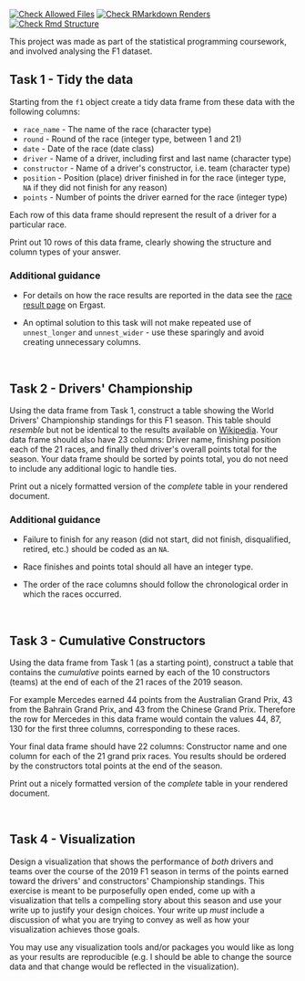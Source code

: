 [![Check Allowed Files](https://github.com/statprog-s1-2020/proj1_ishaanjolly/workflows/Check%20Allowed%20Files/badge.svg)](https://github.com/statprog-s1-2020/proj1_ishaanjolly/actions?query=workflow:%22Check%20Allowed%20Files%22) [![Check RMarkdown Renders](https://github.com/statprog-s1-2020/proj1_ishaanjolly/workflows/Check%20RMarkdown%20Renders/badge.svg)](https://github.com/statprog-s1-2020/proj1_ishaanjolly/actions?query=workflow:%22Check%20RMarkdown%20Renders%22) [![Check Rmd Structure](https://github.com/statprog-s1-2020/proj1_ishaanjolly/workflows/Check%20Rmd%20Structure/badge.svg)](https://github.com/statprog-s1-2020/proj1_ishaanjolly/actions?query=workflow:%22Check%20Rmd%20Structure%22)


This project was made as part of the statistical programming coursework, and involved analysing the F1 dataset. 

## Task 1 - Tidy the data

Starting from the `f1` object create a tidy data frame from these data with the following columns:

* `race_name` - The name of the race (character type)
* `round` - Round of the race (integer type, between 1 and 21)
* `date` - Date of the race (date class)
* `driver` - Name of a driver, including first and last name (character type)
* `constructor` - Name of a driver's constructor, i.e. team (character type)
* `position` - Position (place) driver finished in for the race (integer type, `NA` if they did not finish for any reason)
* `points` - Number of points the driver earned for the race (integer type)

Each row of this data frame should represent the result of a driver for a particular race.

Print out 10 rows of this data frame, clearly showing the structure and column types of your answer.

### Additional guidance

* For details on how the race results are reported in the data see the [race result page](https://ergast.com/mrd/methods/results/) on Ergast.

* An optimal solution to this task will not make repeated use of `unnest_longer` and `unnest_wider` - use these sparingly and avoid creating unnecessary columns.



<br/>


## Task 2 - Drivers' Championship

Using the data frame from Task 1, construct a table showing the World Drivers' Championship standings for this F1 season. This table should *resemble* but not be identical to the results available on [Wikipedia](https://en.wikipedia.org/wiki/2019_Formula_One_World_Championship#World_Drivers'_Championship_standings). Your data frame should also have 23 columns: Driver name, finishing position each of the 21 races, and finally thed driver's overall points total for the season. Your data frame should be sorted by points total, you do not need to include any additional logic to handle ties. 

Print out a nicely formatted version of the *complete* table in your rendered document. 


### Additional guidance

* Failure to finish for any reason (did not start, did not finish, disqualified, retired, etc.) should be coded as an `NA`.

* Race finishes and points total should all have an integer type.

* The order of the race columns should follow the chronological order in which the races occurred.

<br />

## Task 3 - Cumulative Constructors

Using the data frame from Task 1 (as a starting point), construct a table that contains the *cumulative* points earned by each of the 10 constructors (teams) at the end of each of the 21 races of the 2019 season. 

For example Mercedes earned 44 points from the Australian Grand Prix, 43 from the Bahrain Grand Prix, and 43 from the Chinese Grand Prix. Therefore the row for Mercedes in this data frame would contain the values 44, 87, 130 for the first three columns, corresponding to these races. 

Your final data frame should have 22 columns: Constructor name and one column for each of the 21 grand prix races. You results should be ordered by the constructors total points at the end of the season.

Print out a nicely formatted version of the *complete* table in your rendered document.

<br />

## Task 4 - Visualization

Design a visualization that shows the performance of *both* drivers and teams over the course of the 2019 F1 season in terms of the points earned toward the drivers' and constructors' Championship standings. This exercise is meant to be purposefully open ended, come up with a visualization that tells a compelling story about this season and use your write up to justify your design choices. Your write up *must* include a discussion of what you are trying to convey as well as how your visualization achieves those goals.

You may use any visualization tools and/or packages you would like as long as your results are reproducible (e.g. I should be able to change the source data and that change would be reflected in the visualization).


